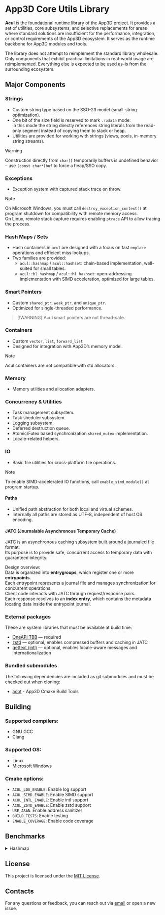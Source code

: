 # App3D Core Utils Library

**Acul** is the foundational runtime library of the App3D project.
It provides a set of utilities, core subsystems, and selective replacements for areas where standard solutions are insufficient for the performance, integration, or control requirements of the App3D ecosystem.
It serves as the runtime backbone for App3D modules and tools.

The library does not attempt to reimplement the standard library wholesale.
Only components that exhibit practical limitations in real-world usage are reimplemented.
Everything else is expected to be used as-is from the surrounding ecosystem.

## Major Components

### Strings
- Custom string type based on the SSO-23 model (small-string optimization).  
- One bit of the size field is reserved to mark `.rodata` mode:  
  in this mode the string directly references string literals from the read-only segment instead of copying them to stack or heap.  
- Utilities are provided for working with strings (views, pools, in-memory string streams).

> [!WARNING]
> Construction directly from `char[]` temporarily buffers is undefined behavior – use `(const char*)buf` to force a heap/SSO copy.

### Exceptions
- Exception system with captured stack trace on throw.

> [!NOTE]
> On Microsoft Windows, you must call `destroy_exception_context()` at program shutdown for compatibility with remote memory access.  
> On Linux, remote stack capture requires enabling `ptrace` API to allow tracing the process.

### Hash Maps / Sets
- Hash containers in `acul` are designed with a focus on fast `emplace` operations and efficient miss lookups.
- Two families are provided:
  - `acul::hashmap` / `acul::hashset`: chain-based implementation, well-suited for small tables.  
  - `acul::hl_hashmap` / `acul::hl_hashset`: open-addressing implementation with SIMD acceleration, optimized for large tables.

### Smart Pointers
- Custom `shared_ptr`, `weak_ptr`, and `unique_ptr`.  
- Optimized for single-threaded performance.

> [!WARNING] Acul smart pointers are not thread-safe.

### Containers
- Custom `vector`, `list`, `forward_list`  
- Designed for integration with App3D’s memory model.

> [!NOTE]
> Acul containers are not compatible with std allocators.

### Memory
- Memory utilities and allocation adapters.

### Concurrency & Utilities
- Task management subsystem.
- Task sheduler subsystem.
- Logging subsystem.
- Deferred destruction queue.
- Atomic/Futex based synchronization `shared_mutex` implementation.
- Locale-related helpers.

### IO
- Basic file utilities for cross-platform file operations.  

> [!NOTE]
> To enable SIMD-accelerated IO functions, call `enable_simd_module()` at program startup.

#### Paths
- Unified path abstraction for both local and virtual schemes.  
- Internally all paths are stored as UTF-8, independent of host OS encoding.

#### JATC (Journalable Asynchronous Temporary Cache)
JATC is an asynchronous caching subsystem built around a journaled file format.  
Its purpose is to provide safe, concurrent access to temporary data with guaranteed integrity.  

Design overview:  
Data is organized into **entrygroups**, which register one or more **entrypoints**.  
Each entrypoint represents a journal file and manages synchronization for concurrent operations.  
Client code interacts with JATC through request/response pairs.  
Each response resolves to an **index entry**, which contains the metadata locating data inside the entrypoint journal.

### External packages
These are system libraries that must be available at build time:

- [OneAPI TBB](https://github.com/oneapi-src/oneTBB) — required
- [zstd](https://github.com/facebook/zstd) — optional, enables compressed buffers and caching in JATC
- [gettext (intl)](https://www.gnu.org/software/gettext/) — optional, enables locale-aware messages and internationalization

### Bundled submodules
The following dependencies are included as git submodules and must be checked out when cloning:

- [acbt](https://git.homedatasrv.ru/app3d/acbt) - App3D Cmake Build Tools

## Building

### Supported compilers:
- GNU GCC
- Clang

### Supported OS:
- Linux
- Microsoft Windows

### Cmake options:
- `ACUL_LOG_ENABLE`: Enable log support
- `ACUL_SIMD_ENABLE`: Enable SIMD support
- `ACUL_INTL_ENABLE`: Enable intl support
- `ACUL_ZSTD_ENABLE`: Enable zstd support
- `USE_ASAN`: Enable address sanitizer
- `BUILD_TESTS`: Enable testing
- `ENABLE_COVERAGE`: Enable code coverage

## Benchmarks
<details>
<summary>Hashmap</summary>

<details>
<summary>Insert</summary>

## Insert — uint64_t (1000)

| Hashmap            | bw_gib_s | cps_avg   | cps_max   | cps_min   |
|----------------------|---------:|----------:|----------:|----------:|
| acul::hashmap        | 2.94646  | 263.644M  | 277.666M  | 248.906M  |
| acul::hl_hashmap     | 1.92429  | 172.183M  | 175.886M  | 166.080M  |
| emhash5              | 1.33734  | 119.663M  | 123.837M  | 114.488M  |
| emhash7              | 1.54249  | 138.020M  | 141.014M  | 135.634M  |
| absl::flat_hash_map  | 1.07026  | 95.7653M  | 99.1258M  | 91.5078M  |
| llvm::DenseMap       | 1.31555  | 117.713M  | 121.598M  | 110.421M  |
| std::unordered_map   | 0.43690  | 39.0931M  | 40.0286M  | 37.8366M  |

## Insert — uint64_t (1,000,000)

| Hashmap            | bw_gib_s | cps_avg   | cps_max   | cps_min   |
|----------------------|---------:|----------:|----------:|----------:|
| acul::hashmap        | 0.343693 | 30.7532M  | 32.4665M  | 28.9412M  |
| acul::hl_hashmap     | 0.576819 | 51.6128M  | 53.241M   | 47.7161M  |
| emhash5              | 0.339040 | 30.3368M  | 31.0223M  | 29.4363M  |
| emhash7              | 0.405489 | 36.2826M  | 38.2325M  | 34.0677M  |
| absl::flat_hash_map  | 0.452130 | 40.4559M  | 41.2923M  | 39.3651M  |
| llvm::DenseMap       | 0.242297 | 21.6804M  | 22.0758M  | 21.3965M  |
| std::unordered_map   | 0.047743 | 4.272M    | 4.45734M  | 4.11847M  |

---

## Insert — Vec3f (1000)

| Hashmap            | bw_gib_s | cps_avg   | cps_max   | cps_min   |
|----------------------|---------:|----------:|----------:|----------:|
| acul::hashmap        | 0.195229 | 13.1016M  | 13.4878M  | 11.990M   |
| acul::hl_hashmap     | 1.79292  | 120.321M  | 124.084M  | 112.476M  |
| emhash5              | 0.082887 | 5.56246M  | 5.83773M  | 5.25495M  |
| emhash7              | 0.093074 | 6.24614M  | 6.411M    | 6.01508M  |
| absl::flat_hash_map  | 0.939135 | 63.0243M  | 64.7377M  | 60.5535M  |
| llvm::DenseMap       | 0.035392 | 2.3751M   | 2.44986M  | 2.31168M  |
| std::unordered_map   | 0.417821 | 28.0395M  | 28.9776M  | 26.7587M  |

## Insert — Vec3f (1,000,000)

| Hashmap            | bw_gib_s | cps_avg   | cps_max   | cps_min   |
|----------------------|---------:|----------:|----------:|----------:|
| acul::hashmap        | 0.196161 | 13.1642M  | 13.4137M  | 12.8226M  |
| acul::hl_hashmap     | 0.587755 | 39.4436M  | 41.6542M  | 38.0788M  |
| emhash5              | 0.187300 | 12.5695M  | 12.8546M  | 11.9167M  |
| emhash7              | 0.228832 | 15.3566M  | 16.0243M  | 14.4343M  |
| absl::flat_hash_map  | 0.483233 | 32.4292M  | 33.7741M  | 31.1822M  |
| llvm::DenseMap       | 0.152944 | 10.2639M  | 10.4822M  | 9.48688M  |
| std::unordered_map   | 0.042344 | 2.84163M  | 2.85236M  | 2.83098M  |

---

## Insert — string (1000)

| Hashmap            | bw_gib_s | cps_avg   | cps_max   | cps_min   |
|----------------------|---------:|----------:|----------:|----------:|
| acul::hashmap        | 0.838758 | 45.0305M  | 46.6957M  | 43.7994M  |
| acul::hl_hashmap     | 1.00839  | 54.1374M  | 55.0377M  | 52.2687M  |
| emhash5              | 0.648140 | 34.7968M  | 36.0312M  | 32.6773M  |
| emhash7              | 0.739815 | 39.7185M  | 41.6289M  | 37.6662M  |
| absl::flat_hash_map  | 0.763108 | 40.969M   | 43.2287M  | 38.4338M  |
| llvm::DenseMap       | 0.365495 | 19.6224M  | 20.5715M  | 18.6592M  |
| std::unordered_map   | 0.440757 | 23.663M   | 24.7574M  | 22.0749M  |

## Insert — string (1,000,000)

| Hashmap            | bw_gib_s | cps_avg   | cps_max   | cps_min   |
|----------------------|---------:|----------:|----------:|----------:|
| acul::hashmap        | 0.143539 | 7.7062M   | 7.98828M  | 7.50737M  |
| acul::hl_hashmap     | 0.315190 | 16.9216M  | 17.6727M  | 16.4135M  |
| emhash5              | 0.149963 | 8.05109M  | 8.17995M  | 7.94236M  |
| emhash7              | 0.171496 | 9.20712M  | 9.51238M  | 8.79068M  |
| absl::flat_hash_map  | 0.276972 | 14.8698M  | 14.9895M  | 14.6368M  |
| llvm::DenseMap       | 0.117099 | 6.28668M  | 6.53355M  | 6.00563M  |
| std::unordered_map   | 0.040382 | 2.16802M  | 2.24583M  | 2.09541M  |

---
</details>
<details>
<summary>Find</summary>

## Find — uint64_t (1000, hit)

| Hashmap            | bw_gib_s | cps_avg   | cps_max   | cps_min   |
|----------------------|---------:|----------:|----------:|----------:|
| acul::hashmap        | 12.5911  | 1.68995G  | 1.71221G  | 1.65502G  |
| acul::hl_hashmap     | 6.62438  | 889.109M  | 901.401M  | 863.737M  |
| emhash5              | 11.1025  | 1.49015G  | 1.52325G  | 1.45851G  |
| emhash7              | 9.17184  | 1.23102G  | 1.25339G  | 1.21546G  |
| absl::flat_hash_map  | 4.83677  | 649.180M  | 652.459M  | 645.784M  |
| llvm::DenseMap       | 9.18477  | 1.23276G  | 1.24920G  | 1.20536G  |
| std::unordered_map   | 7.53655  | 1.01154G  | 1.02939G  | 989.658M  |

## Find — uint64_t (1000, miss)

| Hashmap            | bw_gib_s | cps_avg   | cps_max   | cps_min   |
|----------------------|---------:|----------:|----------:|----------:|
| acul::hashmap        | 10.9216  | 1.46588G  | 1.50236G  | 1.42471G  |
| acul::hl_hashmap     | 3.48016  | 467.099M  | 474.403M  | 460.015M  |
| emhash5              | 10.6083  | 1.42383G  | 1.45657G  | 1.39606G  |
| emhash7              | 8.11686  | 1.08943G  | 1.10968G  | 1.05610G  |
| absl::flat_hash_map  | 5.41310  | 726.535M  | 744.020M  | 715.372M  |
| llvm::DenseMap       | 4.06431  | 545.502M  | 559.407M  | 534.731M  |
| std::unordered_map   | 2.85736  | 383.508M  | 389.855M  | 373.857M  |

## Find — uint64_t (1,000,000, hit)

| Hashmap            | bw_gib_s | cps_avg   | cps_max   | cps_min   |
|----------------------|---------:|----------:|----------:|----------:|
| acul::hashmap        | 1.00087  | 134.334M  | 142.424M  | 123.551M  |
| acul::hl_hashmap     | 0.644642 | 86.5224M  | 91.2183M  | 81.8194M  |
| emhash5              | 1.27921  | 171.693M  | 179.076M  | 158.972M  |
| emhash7              | 1.17759  | 158.054M  | 168.788M  | 149.946M  |
| absl::flat_hash_map  | 0.565126 | 75.850M   | 76.9681M  | 74.3296M  |
| llvm::DenseMap       | 0.576483 | 77.3743M  | 82.2843M  | 74.4492M  |
| std::unordered_map   | 0.364425 | 48.9122M  | 54.4363M  | 43.926M   |

## Find — uint64_t (1,000,000, miss)

| Hashmap            | bw_gib_s | cps_avg   | cps_max   | cps_min   |
|----------------------|---------:|----------:|----------:|----------:|
| acul::hashmap        | 0.945105 | 126.850M  | 135.264M  | 115.908M  |
| acul::hl_hashmap     | 2.02735  | 272.107M  | 279.761M  | 258.103M  |
| emhash5              | 1.17645  | 157.900M  | 174.292M  | 149.044M  |
| emhash7              | 1.02735  | 137.888M  | 145.344M  | 129.883M  |
| absl::flat_hash_map  | 1.24731  | 167.411M  | 172.084M  | 160.212M  |
| llvm::DenseMap       | 0.349273 | 46.8786M  | 48.2111M  | 45.1401M  |
| std::unordered_map   | 0.194280 | 26.0758M  | 27.0187M  | 24.0109M  |

---

## Find — Vec3f (1000, hit)

| Hashmap            | bw_gib_s | cps_avg   | cps_max   | cps_min   |
|----------------------|---------:|----------:|----------:|----------:|
| acul::hashmap        | 0.171985 | 15.389M   | 15.9047M  | 14.9843M  |
| acul::hl_hashmap     | 1.95442  | 174.878M  | 179.957M  | 167.683M  |
| emhash5              | 0.106111 | 9.49466M  | 9.98088M  | 9.20181M  |
| emhash7              | 0.128196 | 11.4707M  | 11.7479M  | 11.214M   |
| absl::flat_hash_map  | 2.25025  | 201.349M  | 204.363M  | 198.589M  |
| llvm::DenseMap       | 0.226538 | 20.2703M  | 20.46M    | 19.9775M  |
| std::unordered_map   | 1.89947  | 169.961M  | 172.542M  | 166.020M  |

## Find — Vec3f (1000, miss)

| Hashmap            | bw_gib_s | cps_avg   | cps_max   | cps_min   |
|----------------------|---------:|----------:|----------:|----------:|
| acul::hashmap        | 0.090040 | 8.05665M  | 8.27446M  | 7.73294M  |
| acul::hl_hashmap     | 2.31809  | 207.420M  | 212.883M  | 202.126M  |
| emhash5              | 0.057740 | 5.16649M  | 5.33166M  | 4.98813M  |
| emhash7              | 0.068186 | 6.10114M  | 6.27717M  | 5.91675M  |
| absl::flat_hash_map  | 2.68678  | 240.409M  | 246.244M  | 235.382M  |
| llvm::DenseMap       | 0.113799 | 10.1826M  | 10.2435M  | 9.97735M  |
| std::unordered_map   | 1.95935  | 175.320M  | 177.842M  | 171.410M  |

## Find — Vec3f (1,000,000, hit)

| Hashmap            | bw_gib_s | cps_avg   | cps_max   | cps_min   |
|----------------------|---------:|----------:|----------:|----------:|
| acul::hashmap        | 0.387484 | 34.6715M  | 36.343M   | 33.3249M  |
| acul::hl_hashmap     | 0.374499 | 33.5096M  | 35.3144M  | 31.6508M  |
| emhash5              | 0.414750 | 37.1112M  | 38.4369M  | 35.764M   |
| emhash7              | 0.402130 | 35.982M   | 38.3155M  | 33.6129M  |
| absl::flat_hash_map  | 0.410638 | 36.7433M  | 37.7827M  | 35.0378M  |
| llvm::DenseMap       | 0.331850 | 29.6935M  | 30.6466M  | 27.6626M  |
| std::unordered_map   | 0.147668 | 13.2131M  | 13.6101M  | 12.9506M  |

## Find — Vec3f (1,000,000, miss)

| Hashmap            | bw_gib_s | cps_avg   | cps_max   | cps_min   |
|----------------------|---------:|----------:|----------:|----------:|
| acul::hashmap        | 0.430985 | 38.5639M  | 40.5238M  | 36.360M   |
| acul::hl_hashmap     | 1.52771  | 136.698M  | 145.250M  | 128.128M  |
| emhash5              | 0.375224 | 33.5745M  | 35.1203M  | 32.158M   |
| emhash7              | 0.416812 | 37.2957M  | 38.299M   | 36.2183M  |
| absl::flat_hash_map  | 1.04106  | 93.1529M  | 96.9265M  | 87.9636M  |
| llvm::DenseMap       | 0.232838 | 20.834M   | 21.7135M  | 19.4907M  |
| std::unordered_map   | 0.100518 | 8.99421M  | 9.50735M  | 8.33036M  |

---

## Find — string (1000, hit)

| Hashmap            | bw_gib_s | cps_avg   | cps_max   | cps_min   |
|----------------------|---------:|----------:|----------:|----------:|
| acul::hashmap        | 1.13576  | 76.2193M  | 77.8665M  | 72.3386M  |
| acul::hl_hashmap     | 0.847846 | 56.898M   | 66.8375M  | 36.719M   |
| emhash5              | 0.960348 | 64.4479M  | 83.0579M  | 46.8189M  |
| emhash7              | 0.953039 | 63.9574M  | 70.405M   | 56.4983M  |
| absl::flat_hash_map  | 1.09509  | 73.490M   | 75.397M   | 71.3716M  |
| llvm::DenseMap       | 1.01780  | 68.3033M  | 69.7565M  | 66.6861M  |
| std::unordered_map   | 0.866838 | 58.1725M  | 59.218M   | 57.4211M  |

## Find — string (1000, miss)

| Hashmap            | bw_gib_s | cps_avg   | cps_max   | cps_min   |
|----------------------|---------:|----------:|----------:|----------:|
| acul::hashmap        | 2.27574  | 152.723M  | 157.386M  | 142.096M  |
| acul::hl_hashmap     | 1.80512  | 121.140M  | 142.458M  | 109.037M  |
| emhash5              | 1.62830  | 109.273M  | 120.377M  | 92.986M   |
| emhash7              | 2.29587  | 154.073M  | 168.833M  | 121.402M  |
| absl::flat_hash_map  | 2.42610  | 162.813M  | 166.633M  | 157.983M  |
| llvm::DenseMap       | 1.01854  | 68.3534M  | 70.053M   | 66.4477M  |
| std::unordered_map   | 1.55302  | 104.222M  | 109.227M  | 100.026M  |

## Find — string (1,000,000, hit)

| Hashmap            | bw_gib_s | cps_avg   | cps_max   | cps_min   |
|----------------------|---------:|----------:|----------:|----------:|
| acul::hashmap        | 0.182832 | 12.2696M  | 12.4732M  | 12.023M   |
| acul::hl_hashmap     | 0.203311 | 13.644M   | 13.9769M  | 13.2483M  |
| emhash5              | 0.198450 | 13.3178M  | 14.1071M  | 12.1108M  |
| emhash7              | 0.189894 | 12.7436M  | 13.2491M  | 12.3515M  |
| absl::flat_hash_map  | 0.186696 | 12.529M   | 13.0208M  | 12.2448M  |
| llvm::DenseMap       | 0.216106 | 14.5026M  | 15.0082M  | 13.9342M  |
| std::unordered_map   | 0.080572 | 5.40713M  | 5.75022M  | 4.96095M  |

## Find — string (1,000,000, miss)

| Hashmap            | bw_gib_s | cps_avg   | cps_max   | cps_min   |
|----------------------|---------:|----------:|----------:|----------:|
| acul::hashmap        | 0.314863 | 21.1301M  | 22.8659M  | 16.5495M  |
| acul::hl_hashmap     | 1.10761  | 74.3304M  | 88.8837M  | 67.1685M  |
| emhash5              | 0.255933 | 17.1754M  | 18.1494M  | 16.1298M  |
| emhash7              | 0.401819 | 26.9656M  | 28.6228M  | 24.9891M  |
| absl::flat_hash_map  | 0.780933 | 52.4075M  | 57.142M   | 47.2008M  |
| llvm::DenseMap       | 0.177993 | 11.9449M  | 12.3187M  | 11.3449M  |
| std::unordered_map   | 0.111028 | 7.45098M  | 7.89688M  | 7.17646M  |

</details>

<details>
<summary>Erase</summary>

## Erase Half — uint64_t (1000)

| Hashmap            | bw_gib_s | cps_avg   | cps_max    | cps_min    |
|----------------------|---------:|----------:|-----------:|-----------:|
| acul::hashmap        | 8.93403  | 1.19911G  | 1.21570G   | 1.17875G   |
| acul::hl_hashmap     | 3.53921  | 475.025M  | 478.018M   | 469.827M   |
| emhash5              | 7.59986  | 1.02004G  | 1.03859G   | 1.00666G   |
| emhash7              | 5.71407  | 766.929M  | 786.488M   | 727.032M   |
| absl::flat_hash_map  | 1.68743  | 226.483M  | 234.158M   | 211.653M   |
| llvm::DenseMap       | 4.93010  | 661.707M  | 667.039M   | 646.517M   |
| std::unordered_map   | 0.565683 | 75.9247M  | 77.3508M   | 73.8087M   |

## Erase Half — uint64_t (1,000,000)

| Hashmap            | bw_gib_s | cps_avg   | cps_max    | cps_min    |
|----------------------|---------:|----------:|-----------:|-----------:|
| acul::hashmap        | 2.32624  | 312.223M  | 318.967M   | 305.259M   |
| acul::hl_hashmap     | 0.444151 | 59.613M   | 62.3607M   | 57.2212M   |
| emhash5              | 2.89555  | 388.634M  | 407.696M   | 348.314M   |
| emhash7              | 2.63583  | 353.776M  | 372.532M   | 311.012M   |
| absl::flat_hash_map  | 0.256263 | 34.3951M  | 37.2500M   | 32.5980M   |
| llvm::DenseMap       | 0.561720 | 75.3927M  | 77.8390M   | 72.9069M   |
| std::unordered_map   | 0.425421 | 57.099M   | 59.0301M   | 53.5284M   |

## Insert After Erase — uint64_t (1000)

| Hashmap            | bw_gib_s | cps_avg   | cps_max    | cps_min    |
|----------------------|---------:|----------:|-----------:|-----------:|
| acul::hashmap        | 3.36425  | 301.028M  | 304.972M   | 297.094M   |
| acul::hl_hashmap     | 2.11484  | 189.232M  | 193.444M   | 185.468M   |
| emhash5              | 4.48939  | 401.703M  | 408.007M   | 395.438M   |
| emhash7              | 3.47400  | 310.848M  | 317.507M   | 297.442M   |
| absl::flat_hash_map  | 3.13967  | 280.933M  | 284.706M   | 274.646M   |
| llvm::DenseMap       | 3.14694  | 281.583M  | 283.706M   | 279.833M   |
| std::unordered_map   | 0.488841 | 43.7408M  | 44.2249M   | 43.0573M   |

## Insert After Erase — uint64_t (1,000,000)

| Hashmap            | bw_gib_s | cps_avg   | cps_max    | cps_min    |
|----------------------|---------:|----------:|-----------:|-----------:|
| acul::hashmap        | 0.490503 | 43.8895M  | 45.5478M   | 41.8909M   |
| acul::hl_hashmap     | 0.728408 | 65.1769M  | 67.9737M   | 63.4141M   |
| emhash5              | 0.445862 | 39.8951M  | 43.0712M   | 33.7360M   |
| emhash7              | 0.753985 | 67.4654M  | 71.3366M   | 59.8050M   |
| absl::flat_hash_map  | 0.672781 | 60.1994M  | 65.9921M   | 53.2326M   |
| llvm::DenseMap       | 0.262629 | 23.4997M  | 25.4499M   | 22.1918M   |
| std::unordered_map   | 0.092887 | 8.3114M   | 9.03179M   | 7.59683M   |

---

## Erase Half — Vec3f (1000)

| Hashmap            | bw_gib_s | cps_avg   | cps_max    | cps_min    |
|----------------------|---------:|----------:|-----------:|-----------:|
| acul::hashmap        | 0.296671 | 26.5457M  | 27.1631M   | 25.8585M   |
| acul::hl_hashmap     | 0.603326 | 53.9847M  | 55.6416M   | 51.2297M   |
| emhash5              | 0.159226 | 14.2473M  | 14.7817M   | 13.6614M   |
| emhash7              | 0.184020 | 16.4658M  | 16.9996M   | 15.7711M   |
| absl::flat_hash_map  | 1.39514  | 124.835M  | 127.734M   | 120.395M   |
| llvm::DenseMap       | 0.209791 | 18.7718M  | 18.9319M   | 18.4311M   |
| std::unordered_map   | 0.462846 | 41.4148M  | 43.4740M   | 37.7660M   |

## Erase Half — Vec3f (1,000,000)

| Hashmap            | bw_gib_s | cps_avg   | cps_max    | cps_min    |
|----------------------|---------:|----------:|-----------:|-----------:|
| acul::hashmap        | 0.402966 | 36.0568M  | 38.0560M   | 33.6532M   |
| acul::hl_hashmap     | 0.181766 | 16.2642M  | 17.5323M   | 15.5002M   |
| emhash5              | 0.390382 | 34.9308M  | 35.6994M   | 33.5959M   |
| emhash7              | 0.344669 | 30.8405M  | 31.9539M   | 29.0560M   |
| absl::flat_hash_map  | 0.271784 | 24.3188M  | 25.8303M   | 23.0285M   |
| llvm::DenseMap       | 0.374989 | 33.5534M  | 36.0077M   | 30.5208M   |
| std::unordered_map   | 0.045116 | 4.03694M  | 4.50932M   | 3.61971M   |

## Insert After Erase — Vec3f (1000)

| Hashmap            | bw_gib_s | cps_avg   | cps_max    | cps_min    |
|----------------------|---------:|----------:|-----------:|-----------:|
| acul::hashmap        | 0.156603 | 10.5094M  | 11.0553M   | 10.0246M   |
| acul::hl_hashmap     | 2.16637  | 145.383M  | 148.389M   | 140.897M   |
| emhash5              | 0.109599 | 7.35509M  | 7.66216M   | 6.93951M   |
| emhash7              | 0.121816 | 8.17494M  | 8.47309M   | 7.67952M   |
| absl::flat_hash_map  | 1.35917  | 91.2122M  | 91.9156M   | 89.5397M   |
| llvm::DenseMap       | 0.018658 | 1.25215M  | 1.29136M   | 1.22089M   |
| std::unordered_map   | 0.502502 | 33.7224M  | 36.3221M   | 28.859M    |

## Insert After Erase — Vec3f (1,000,000)

| Hashmap            | bw_gib_s | cps_avg   | cps_max    | cps_min    |
|----------------------|---------:|----------:|-----------:|-----------:|
| acul::hashmap        | 0.410029 | 27.5166M  | 28.9565M   | 26.4580M   |
| acul::hl_hashmap     | 0.875471 | 58.7519M  | 62.2936M   | 54.8792M   |
| emhash5              | 0.344639 | 23.1283M  | 24.4520M   | 21.9330M   |
| emhash7              | 0.445583 | 29.9026M  | 31.8279M   | 27.3456M   |
| absl::flat_hash_map  | 0.559015 | 37.5149M  | 39.7102M   | 35.3726M   |
| llvm::DenseMap       | 0.144491 | 9.69660M  | 10.6944M   | 8.98414M   |
| std::unordered_map   | 0.068740 | 4.61308M  | 4.97939M   | 3.97595M   |

---

## Erase Half — string (1000)

| Hashmap            | bw_gib_s | cps_avg   | cps_max    | cps_min    |
|----------------------|---------:|----------:|-----------:|-----------:|
| acul::hashmap        | 1.01808  | 68.3221M  | 69.7398M   | 65.8549M   |
| acul::hl_hashmap     | 0.820832 | 55.0851M  | 56.1210M   | 52.6491M   |
| emhash5              | 1.04895  | 70.3941M  | 71.4536M   | 69.2776M   |
| emhash7              | 0.976294 | 65.5180M  | 66.6616M   | 64.4395M   |
| absl::flat_hash_map  | 0.939424 | 63.0437M  | 64.1031M   | 61.8980M   |
| llvm::DenseMap       | 0.910164 | 61.0800M  | 61.7233M   | 60.0393M   |
| std::unordered_map   | 0.413292 | 27.7356M  | 28.1040M   | 27.3404M   |

## Erase Half — string (1,000,000)

| Hashmap            | bw_gib_s | cps_avg   | cps_max    | cps_min    |
|----------------------|---------:|----------:|-----------:|-----------:|
| acul::hashmap        | 0.176480 | 11.8433M  | 12.0920M   | 11.2501M   |
| acul::hl_hashmap     | 0.141808 | 9.51659M  | 9.83885M   | 9.31595M   |
| emhash5              | 0.216573 | 14.5340M  | 15.0134M   | 13.9885M   |
| emhash7              | 0.211181 | 14.1721M  | 14.9002M   | 13.5825M   |
| absl::flat_hash_map  | 0.176986 | 11.8774M  | 12.4839M   | 11.5664M   |
| llvm::DenseMap       | 0.193595 | 12.9919M  | 13.9689M   | 12.4741M   |
| std::unordered_map   | 0.043874 | 2.94430M  | 3.18115M   | 2.74716M   |

## Insert After Erase — string (1000)

| Hashmap            | bw_gib_s | cps_avg   | cps_max    | cps_min    |
|----------------------|---------:|----------:|-----------:|-----------:|
| acul::hashmap        | 1.70394  | 91.4797M  | 93.2526M   | 88.8589M   |
| acul::hl_hashmap     | 1.92981  | 103.606M  | 105.618M   | 100.614M   |
| emhash5              | 1.66536  | 89.4085M  | 91.4017M   | 87.9188M   |
| emhash7              | 1.79464  | 96.3489M  | 98.6043M   | 92.5469M   |
| absl::flat_hash_map  | 1.52263  | 81.7458M  | 82.6812M   | 80.3752M   |
| llvm::DenseMap       | 0.598877 | 32.1520M  | 33.0258M   | 31.3292M   |
| std::unordered_map   | 0.598000 | 32.1049M  | 32.6441M   | 31.7609M   |

## Insert After Erase — string (1,000,000)

| Hashmap            | bw_gib_s | cps_avg   | cps_max    | cps_min    |
|----------------------|---------:|----------:|-----------:|-----------:|
| acul::hashmap        | 0.352805 | 18.9411M  | 19.5668M   | 17.1480M   |
| acul::hl_hashmap     | 0.649654 | 34.8780M  | 36.0803M   | 33.4353M   |
| emhash5              | 0.307416 | 16.5043M  | 16.9736M   | 16.1583M   |
| emhash7              | 0.405493 | 21.7697M  | 22.5120M   | 20.8813M   |
| absl::flat_hash_map  | 0.340495 | 18.2802M  | 18.7296M   | 17.1687M   |
| llvm::DenseMap       | 0.149857 | 8.04539M  | 8.28528M   | 7.76880M   |
| std::unordered_map   | 0.056299 | 3.02255M  | 3.09709M   | 2.94148M   |


</details>

<details>
<summary>Iterate</summary>

# Benchmarks — Iterate

## Iterate — uint64_t (1000)

| Hashmap            | bw_gib_s | cps_avg   | cps_max    | cps_min    |
|----------------------|---------:|----------:|-----------:|-----------:|
| acul::hashmap        | 9.29801  | 831.972M  | 858.478M   | 763.137M   |
| acul::hl_hashmap     | 9.63520  | 862.143M  | 993.769M   | 701.796M   |
| emhash5              | 13.7355  | 1.22904G  | 1.24136G   | 1.21586G   |
| emhash7              | 11.3727  | 1.01761G  | 1.04300G   | 1.00443G   |
| absl::flat_hash_map  | 2.45518  | 219.685M  | 223.843M   | 210.435M   |
| llvm::DenseMap       | 9.12567  | 816.551M  | 830.813M   | 802.694M   |
| std::unordered_map   | 4.47959  | 400.827M  | 406.919M   | 396.066M   |

## Iterate — uint64_t (1,000,000)

| Hashmap            | bw_gib_s | cps_avg   | cps_max    | cps_min    |
|----------------------|---------:|----------:|-----------:|-----------:|
| acul::hashmap        | 5.52692  | 494.540M  | 587.134M   | 409.694M   |
| acul::hl_hashmap     | 4.92272  | 440.478M  | 447.209M   | 428.075M   |
| emhash5              | 6.63045  | 593.283M  | 606.548M   | 574.770M   |
| emhash7              | 8.02296  | 717.883M  | 763.676M   | 676.548M   |
| absl::flat_hash_map  | 2.30410  | 206.167M  | 217.874M   | 195.470M   |
| llvm::DenseMap       | 1.51069  | 135.174M  | 138.537M   | 128.523M   |
| std::unordered_map   | 0.218948 | 19.5911M  | 21.1293M   | 17.5043M   |

---

## Iterate — Vec3f (1000)

| Hashmap            | bw_gib_s | cps_avg   | cps_max    | cps_min    |
|----------------------|---------:|----------:|-----------:|-----------:|
| acul::hashmap        | 5.08306  | 341.119M  | 347.341M   | 336.287M   |
| acul::hl_hashmap     | 4.92952  | 330.814M  | 342.945M   | 320.376M   |
| emhash5              | 5.93988  | 398.618M  | 407.899M   | 382.972M   |
| emhash7              | 6.24444  | 419.057M  | 423.401M   | 414.613M   |
| absl::flat_hash_map  | 2.89211  | 194.086M  | 200.675M   | 190.145M   |
| llvm::DenseMap       | 3.33345  | 223.704M  | 235.496M   | 195.153M   |
| std::unordered_map   | 5.53936  | 371.740M  | 376.559M   | 367.322M   |

## Iterate — Vec3f (1,000,000)

| Hashmap            | bw_gib_s | cps_avg   | cps_max    | cps_min    |
|----------------------|---------:|----------:|-----------:|-----------:|
| acul::hashmap        | 1.62626  | 109.136M  | 112.054M   | 105.846M   |
| acul::hl_hashmap     | 4.10561  | 275.523M  | 283.030M   | 270.601M   |
| emhash5              | 1.73220  | 116.246M  | 119.692M   | 111.276M   |
| emhash7              | 3.51388  | 235.812M  | 244.501M   | 227.532M   |
| absl::flat_hash_map  | 2.58834  | 173.701M  | 177.582M   | 169.091M   |
| llvm::DenseMap       | 1.41618  | 95.0385M  | 96.9701M   | 92.3917M   |
| std::unordered_map   | 0.174838 | 11.7332M  | 12.3543M   | 11.2887M   |

---

## Iterate — string (1000)

| Hashmap            | bw_gib_s | cps_avg   | cps_max    | cps_min    |
|----------------------|---------:|----------:|-----------:|-----------:|
| acul::hashmap        | 5.06590  | 271.973M  | 278.129M   | 265.313M   |
| acul::hl_hashmap     | 5.39955  | 289.886M  | 292.947M   | 288.033M   |
| emhash5              | 5.51887  | 296.292M  | 297.937M   | 292.965M   |
| emhash7              | 6.07441  | 326.117M  | 329.708M   | 323.980M   |
| absl::flat_hash_map  | 3.04588  | 163.524M  | 164.580M   | 161.505M   |
| llvm::DenseMap       | 1.90632  | 102.345M  | 107.320M   | 97.9285M   |
| std::unordered_map   | 6.08351  | 326.606M  | 329.296M   | 323.970M   |

## Iterate — string (1,000,000)

| Hashmap            | bw_gib_s | cps_avg   | cps_max    | cps_min    |
|----------------------|---------:|----------:|-----------:|-----------:|
| acul::hashmap        | 1.76515  | 94.7655M  | 97.1510M   | 92.5181M   |
| acul::hl_hashmap     | 2.94966  | 158.358M  | 164.427M   | 150.003M   |
| emhash5              | 1.68022  | 90.2061M  | 92.3322M   | 88.5058M   |
| emhash7              | 2.95758  | 158.784M  | 162.631M   | 155.076M   |
| absl::flat_hash_map  | 2.35850  | 126.621M  | 131.625M   | 121.184M   |
| llvm::DenseMap       | 1.34914  | 72.4313M  | 75.4745M   | 67.8179M   |
| std::unordered_map   | 0.195123 | 10.4756M  | 11.1243M   | 9.34530M   |

</details>
</details>

## License
This project is licensed under the [MIT License](LICENSE).

## Contacts
For any questions or feedback, you can reach out via [email](mailto:wusikijeronii@gmail.com) or open a new issue.